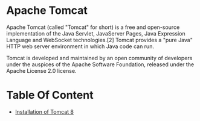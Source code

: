 Apache Tomcat
=============
Apache Tomcat (called "Tomcat" for short) is a free and open-source implementation of the Java Servlet, JavaServer Pages, Java Expression Language and WebSocket technologies.[2] Tomcat provides a "pure Java" HTTP web server environment in which Java code can run.

Tomcat is developed and maintained by an open community of developers under the auspices of the Apache Software Foundation, released under the Apache License 2.0 license.

Table Of Content
================

<!--ts-->
* [Installation of Tomcat 8](tomcat8_installation.md)
<!--te-->
